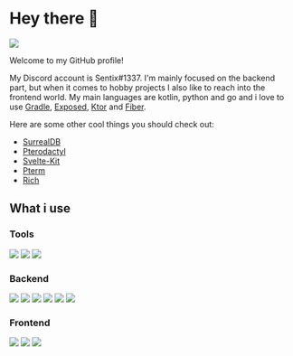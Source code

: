 # Hey there 👋
![](https://visitor-badge-reloaded.herokuapp.com/badge?page_id=sentixdev-sentixdev.visitor.badge.reloaded)

Welcome to my GitHub profile!

My Discord account is Sentix#1337. I'm mainly focused on the backend part, but when it comes to hobby projects I also like to reach into the frontend world. My main languages are kotlin, python and go and i love to use [Gradle](https://gradle.org/), [Exposed](https://github.com/JetBrains/Exposed), [Ktor](https://ktor.io/) and [Fiber](https://gofiber.io/).

Here are some other cool things you should check out:
- [SurrealDB](https://surrealdb.com)
- [Pterodactyl](https://pterodactyl.io/)
- [Svelte-Kit](https://kit.svelte.dev/)
- [Pterm](https://github.com/pterm/pterm)
- [Rich](https://github.com/Textualize/rich)

## What i use
### Tools
![](https://img.shields.io/badge/JetBrains-000000?style=for-the-badge&logo=jetbrains&logoColor=white)
![](https://img.shields.io/badge/Docker-2496ED?style=for-the-badge&logo=docker&logoColor=white)
![](https://img.shields.io/badge/Gradle-02303A?style=for-the-badge&logo=gradle&logoColor=white)

### Backend
![](https://img.shields.io/badge/Go-00ADD8?style=for-the-badge&logo=go&logoColor=white) ![](https://img.shields.io/badge/Kotlin-7F52FF?style=for-the-badge&logo=kotlin&logoColor=white) ![](https://img.shields.io/badge/Python-3776AB?style=for-the-badge&logo=python&logoColor=white) ![](https://img.shields.io/badge/PostgreSQL-316192?style=for-the-badge&logo=postgresql&logoColor=white) ![](https://img.shields.io/badge/MongoDB-4EA94B?style=for-the-badge&logo=mongodb&logoColor=white) ![](https://img.shields.io/badge/SurrealDB-%23ff00a0?style=for-the-badge&logo=surrealdb&logoColor=white)

### Frontend
![](https://img.shields.io/badge/HTML5-E34F26?style=for-the-badge&logo=html5&logoColor=white) ![](https://img.shields.io/badge/Tailwind_CSS-38B2AC?style=for-the-badge&logo=tailwind-css&logoColor=white) ![](https://img.shields.io/badge/Svelte-4A4A55?style=for-the-badge&logo=svelte&logoColor=FF3E00)
